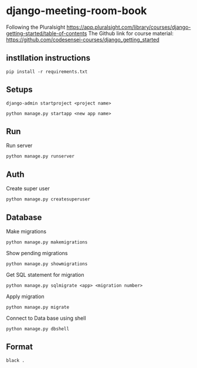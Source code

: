 # django-meeting-room-book

Following the Pluralsight https://app.pluralsight.com/library/courses/django-getting-started/table-of-contents
The Github link for course material: https://github.com/codesensei-courses/django_getting_started 


## instllation instructions
    pip install -r requirements.txt

## Setups
    django-admin startproject <project name>

    python manage.py startapp <new app name> 

## Run
Run server

    python manage.py runserver

## Auth

Create super user

    python manage.py createsuperuser


## Database

Make migrations

    python manage.py makemigrations

Show pending migrations

    python manage.py showmigrations

Get SQL statement for migration

    python manage.py sqlmigrate <app> <migration number>

Apply migration

    python manage.py migrate

Connect to Data base using shell

    python manage.py dbshell


## Format
    black .